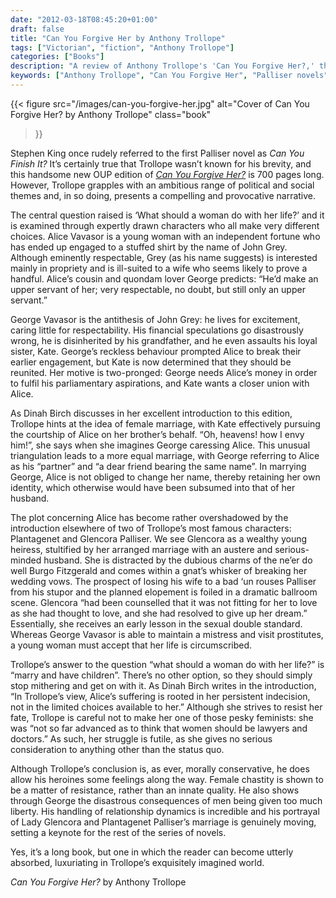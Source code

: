 ```yaml
---
date: "2012-03-18T08:45:20+01:00"
draft: false
title: "Can You Forgive Her by Anthony Trollope"
tags: ["Victorian", "fiction", "Anthony Trollope"]
categories: ["Books"]
description: "A review of Anthony Trollope's 'Can You Forgive Her?,' the first Palliser novel exploring what women should do with their lives through Alice Vavasor's choice between respectable John Grey and exciting George Vavasor. Discover Trollope's compelling examination of Victorian marriage and female independence."
keywords: ["Anthony Trollope", "Can You Forgive Her", "Palliser novels", "Alice Vavasor", "Plantagenet Palliser", "Lady Glencora", "Victorian marriage", "Victorian fiction", "political novel"]
---
```


{{< figure
  src="/images/can-you-forgive-her.jpg"
  alt="Cover of Can You Forgive Her? by Anthony Trollope"
  class="book"
>}}

Stephen King once rudely referred to the first Palliser novel as _Can You Finish It?_ It’s certainly true that Trollope wasn’t known for his brevity, and this handsome new OUP edition of [_Can You Forgive Her?_](https://oxfordworldsclassics.com/display/10.1093/owc/9780199578177.001.0001/isbn-9780199578177) is 700 pages long. However, Trollope grapples with an ambitious range of political and social themes and, in so doing, presents a compelling and provocative narrative.

The central question raised is ‘What should a woman do with her life?’ and it is examined through expertly drawn characters who all make very different choices. Alice Vavasor is a young woman with an independent fortune who has ended up engaged to a stuffed shirt by the name of John Grey. Although eminently respectable, Grey (as his name suggests) is interested mainly in propriety and is ill-suited to a wife who seems likely to prove a handful. Alice’s cousin and quondam lover George predicts: “He’d make an upper servant of her; very respectable, no doubt, but still only an upper servant.”

George Vavasor is the antithesis of John Grey: he lives for excitement, caring little for respectability. His financial speculations go disastrously wrong, he is disinherited by his grandfather, and he even assaults his loyal sister, Kate. George’s reckless behaviour prompted Alice to break their earlier engagement, but Kate is now determined that they should be reunited. Her motive is two-pronged: George needs Alice’s money in order to fulfil his parliamentary aspirations, and Kate wants a closer union with Alice.

As Dinah Birch discusses in her excellent introduction to this edition, Trollope hints at the idea of female marriage, with Kate effectively pursuing the courtship of Alice on her brother’s behalf. “Oh, heavens! how I envy him!”, she says when she imagines George caressing Alice. This unusual triangulation leads to a more equal marriage, with George referring to Alice as his “partner” and “a dear friend bearing the same name”. In marrying George, Alice is not obliged to change her name, thereby retaining her own identity, which otherwise would have been subsumed into that of her husband.

The plot concerning Alice has become rather overshadowed by the introduction elsewhere of two of Trollope’s most famous characters: Plantagenet and Glencora Palliser. We see Glencora as a wealthy young heiress, stultified by her arranged marriage with an austere and serious-minded husband. She is distracted by the dubious charms of the ne’er do well Burgo Fitzgerald and comes within a gnat’s whisker of breaking her wedding vows. The prospect of losing his wife to a bad ‘un rouses Palliser from his stupor and the planned elopement is foiled in a dramatic ballroom scene. Glencora “had been counselled that it was not fitting for her to love as she had thought to love, and she had resolved to give up her dream.” Essentially, she receives an early lesson in the sexual double standard. Whereas George Vavasor is able to maintain a mistress and visit prostitutes, a young woman must accept that her life is circumscribed.

Trollope’s answer to the question “what should a woman do with her life?” is “marry and have children”. There’s no other option, so they should simply stop mithering and get on with it. As Dinah Birch writes in the introduction, “In Trollope’s view, Alice’s suffering is rooted in her persistent indecision, not in the limited choices available to her.” Although she strives to resist her fate, Trollope is careful not to make her one of those pesky feminists: she was “not so far advanced as to think that women should be lawyers and doctors.” As such, her struggle is futile, as she gives no serious consideration to anything other than the status quo.

Although Trollope’s conclusion is, as ever, morally conservative, he does allow his heroines some feelings along the way. Female chastity is shown to be a matter of resistance, rather than an innate quality. He also shows through George the disastrous consequences of men being given too much liberty. His handling of relationship dynamics is incredible and his portrayal of Lady Glencora and Plantagenet Palliser’s marriage is genuinely moving, setting a keynote for the rest of the series of novels.

Yes, it’s a long book, but one in which the reader can become utterly absorbed, luxuriating in Trollope’s exquisitely imagined world.

_Can You Forgive Her?_ by Anthony Trollope